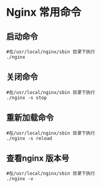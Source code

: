 # Nginx 常用命令



## 启动命令
```shell
#在/usr/local/nginx/sbin 目录下执行
./nginx
```

## 关闭命令
```shell
#在/usr/local/nginx/sbin 目录下执行
./nginx -s stop
```

## 重新加载命令
```shell
#在/usr/local/nginx/sbin 目录下执行
./nginx -s reload
```

## 查看nginx 版本号
```shell
#在/usr/local/nginx/sbin 目录下执行
./nginx -v
```
